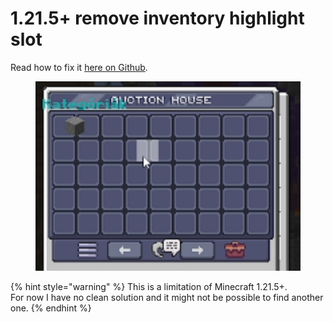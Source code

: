 # 1.21.5+ remove inventory highlight slot

Read how to fix it [here on Github](https://github.com/PluginBugs/Issues-ItemsAdder/issues/4881#issuecomment-3159998289).

<figure><img src="../.gitbook/assets/image (268).png" alt=""><figcaption></figcaption></figure>

{% hint style="warning" %}
This is a limitation of Minecraft 1.21.5+.\
For now I have no clean solution and it might not be possible to find another one.
{% endhint %}
